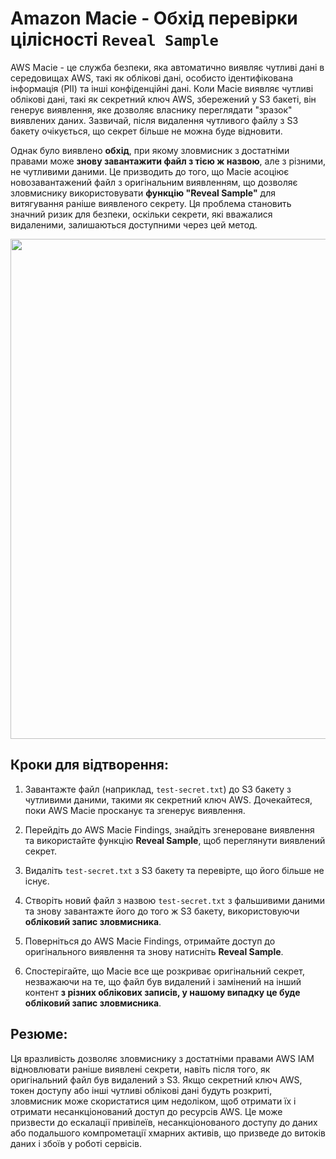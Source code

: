 # Amazon Macie - Обхід перевірки цілісності `Reveal Sample`

AWS Macie - це служба безпеки, яка автоматично виявляє чутливі дані в середовищах AWS, такі як облікові дані, особисто ідентифікована інформація (PII) та інші конфіденційні дані. Коли Macie виявляє чутливі облікові дані, такі як секретний ключ AWS, збережений у S3 бакеті, він генерує виявлення, яке дозволяє власнику переглядати "зразок" виявлених даних. Зазвичай, після видалення чутливого файлу з S3 бакету очікується, що секрет більше не можна буде відновити.

Однак було виявлено **обхід**, при якому зловмисник з достатніми правами може **знову завантажити файл з тією ж назвою**, але з різними, не чутливими даними. Це призводить до того, що Macie асоціює новозавантажений файл з оригінальним виявленням, що дозволяє зловмиснику використовувати **функцію "Reveal Sample"** для витягування раніше виявленого секрету. Ця проблема становить значний ризик для безпеки, оскільки секрети, які вважалися видаленими, залишаються доступними через цей метод.

<img src="https://github.com/user-attachments/assets/c44228ae-12cd-41bd-9a04-57f503a63281" height="800" width="auto"/>

## Кроки для відтворення:

1. Завантажте файл (наприклад, `test-secret.txt`) до S3 бакету з чутливими даними, такими як секретний ключ AWS. Дочекайтеся, поки AWS Macie просканує та згенерує виявлення.

2. Перейдіть до AWS Macie Findings, знайдіть згенероване виявлення та використайте функцію **Reveal Sample**, щоб переглянути виявлений секрет.

3. Видаліть `test-secret.txt` з S3 бакету та перевірте, що його більше не існує.

4. Створіть новий файл з назвою `test-secret.txt` з фальшивими даними та знову завантажте його до того ж S3 бакету, використовуючи **обліковий запис зловмисника**.

5. Поверніться до AWS Macie Findings, отримайте доступ до оригінального виявлення та знову натисніть **Reveal Sample**.

6. Спостерігайте, що Macie все ще розкриває оригінальний секрет, незважаючи на те, що файл був видалений і замінений на інший контент **з різних облікових записів, у нашому випадку це буде обліковий запис зловмисника**.

## Резюме:

Ця вразливість дозволяє зловмиснику з достатніми правами AWS IAM відновлювати раніше виявлені секрети, навіть після того, як оригінальний файл був видалений з S3. Якщо секретний ключ AWS, токен доступу або інші чутливі облікові дані будуть розкриті, зловмисник може скористатися цим недоліком, щоб отримати їх і отримати несанкціонований доступ до ресурсів AWS. Це може призвести до ескалації привілеїв, несанкціонованого доступу до даних або подальшого компрометації хмарних активів, що призведе до витоків даних і збоїв у роботі сервісів.
